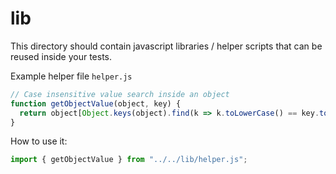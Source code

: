 # lib
This directory should contain javascript libraries / helper scripts that can be reused inside your tests.

Example helper file `helper.js`

```javascript
// Case insensitive value search inside an object
function getObjectValue(object, key) {
  return object[Object.keys(object).find(k => k.toLowerCase() == key.toLowerCase())];
}
```

How to use it:

```javascript
import { getObjectValue } from "../../lib/helper.js";

```
